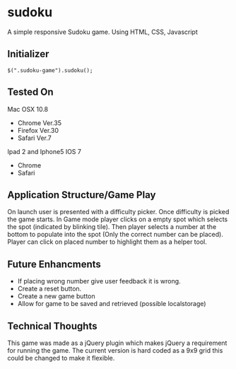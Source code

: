 sudoku
======

A simple responsive Sudoku game. Using HTML, CSS, Javascript

Initializer
--------------
	$(".sudoku-game").sudoku();
	
Tested On
--------------
Mac OSX 10.8 
- Chrome Ver.35
- Firefox Ver.30
- Safari Ver.7

Ipad 2 and Iphone5 IOS 7
- Chrome 
- Safari

Application Structure/Game Play
-------------------------------
On launch user is presented with a difficulty picker.
Once difficulty is picked the game starts.
In Game mode player clicks on a empty spot which selects the spot (indicated by blinking tile).
Then player selects a number at the bottom to populate into the spot (Only the correct number can be placed).
Player can click on placed number to highlight them as a helper tool.

Future Enhancments 
-------------------------------
- If placing wrong number give user feedback it is wrong. 
- Create a reset button.
- Create a new game button
- Allow for game to be saved and retrieved (possible localstorage)

Technical Thoughts 
-------------------------------
This game was made as a jQuery plugin which makes jQuery a requirement for running the game.
The current version is hard coded as a 9x9 grid this could be changed to make it flexible. 

 